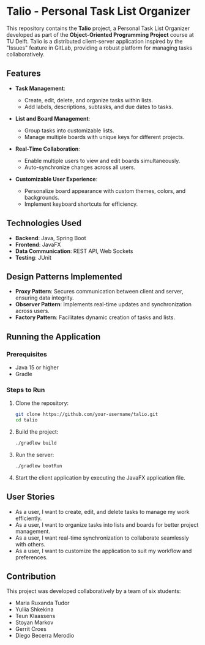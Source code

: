 # Talio - Personal Task List Organizer

This repository contains the **Talio** project, a Personal Task List Organizer developed as part of the **Object-Oriented Programming Project** course at TU Delft. Talio is a distributed client-server application inspired by the "Issues" feature in GitLab, providing a robust platform for managing tasks collaboratively.

## Features

- **Task Management**:
  - Create, edit, delete, and organize tasks within lists.
  - Add labels, descriptions, subtasks, and due dates to tasks.

- **List and Board Management**:
  - Group tasks into customizable lists.
  - Manage multiple boards with unique keys for different projects.

- **Real-Time Collaboration**:
  - Enable multiple users to view and edit boards simultaneously.
  - Auto-synchronize changes across all users.

- **Customizable User Experience**:
  - Personalize board appearance with custom themes, colors, and backgrounds.
  - Implement keyboard shortcuts for efficiency.

## Technologies Used

- **Backend**: Java, Spring Boot
- **Frontend**: JavaFX
- **Data Communication**: REST API, Web Sockets
- **Testing**: JUnit

## Design Patterns Implemented

- **Proxy Pattern**: Secures communication between client and server, ensuring data integrity.
- **Observer Pattern**: Implements real-time updates and synchronization across users.
- **Factory Pattern**: Facilitates dynamic creation of tasks and lists.

## Running the Application

### Prerequisites

- Java 15 or higher
- Gradle

### Steps to Run

1. Clone the repository:
   ```bash
   git clone https://github.com/your-username/talio.git
   cd talio
   ```

2. Build the project:
   ```bash
   ./gradlew build
   ```

3. Run the server:
   ```bash
   ./gradlew bootRun
   ```

4. Start the client application by executing the JavaFX application file.

## User Stories

- As a user, I want to create, edit, and delete tasks to manage my work efficiently.
- As a user, I want to organize tasks into lists and boards for better project management.
- As a user, I want real-time synchronization to collaborate seamlessly with others.
- As a user, I want to customize the application to suit my workflow and preferences.

## Contribution

This project was developed collaboratively by a team of six students:
- Maria Ruxanda Tudor
- Yuliia Shkekina
- Teun Klaassens
- Stoyan Markov
- Gerrit Croes
- Diego Becerra Merodio
